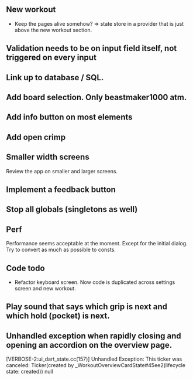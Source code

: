 ## New workout
- Keep the pages alive somehow? => state store in a provider that is just above the new workout section.
## Validation needs to be on input field itself, not triggered on every input
## Link up to database / SQL.

## Add board selection. Only beastmaker1000 atm.
## Add info button on most elements
## Add open crimp

## Smaller width screens
Review the app on smaller and larger screens.

## Implement a feedback button
## Stop all globals (singletons as well)
## Perf
Performance seems acceptable at the moment.
Except for the initial dialog.
Try to convert as much as possible to consts.

## Code todo
- Refactor keyboard screen. Now code is duplicated across settings screen and new workout.

## Play sound that says which grip is next and which hold (pocket) is next.

## Unhandled exception when rapidly closing and opening an accordion on the overview page.
[VERBOSE-2:ui_dart_state.cc(157)] Unhandled Exception: This ticker was canceled: Ticker(created by _WorkoutOverviewCardState#45ee2(lifecycle state: created))
null



